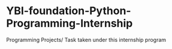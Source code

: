 # YBI-foundation-Python-Programming-Internship
Programming Projects/ Task taken under this internship program
